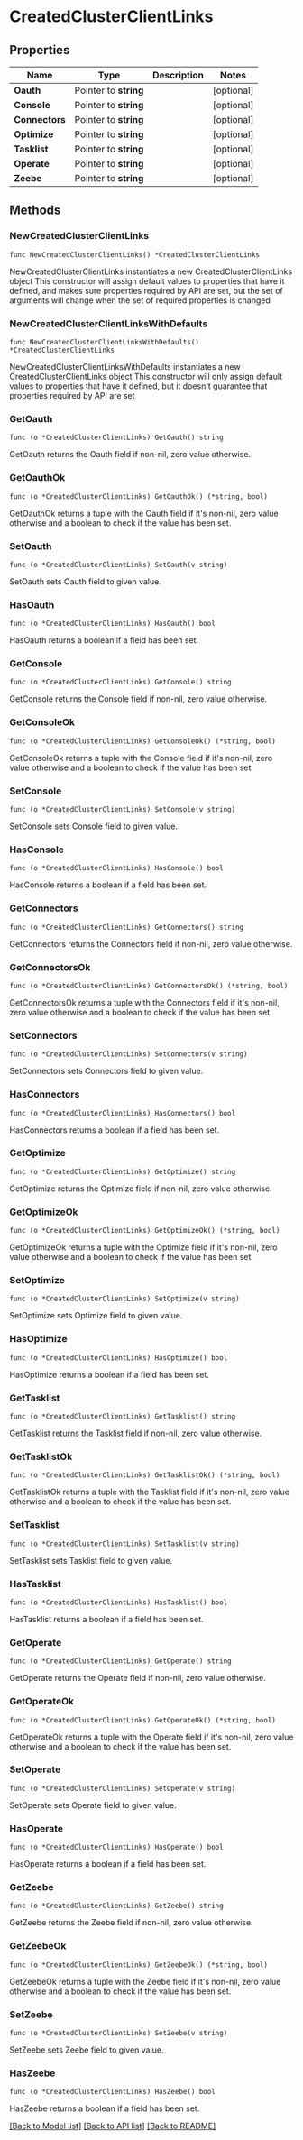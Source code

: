 # CreatedClusterClientLinks

## Properties

Name | Type | Description | Notes
------------ | ------------- | ------------- | -------------
**Oauth** | Pointer to **string** |  | [optional] 
**Console** | Pointer to **string** |  | [optional] 
**Connectors** | Pointer to **string** |  | [optional] 
**Optimize** | Pointer to **string** |  | [optional] 
**Tasklist** | Pointer to **string** |  | [optional] 
**Operate** | Pointer to **string** |  | [optional] 
**Zeebe** | Pointer to **string** |  | [optional] 

## Methods

### NewCreatedClusterClientLinks

`func NewCreatedClusterClientLinks() *CreatedClusterClientLinks`

NewCreatedClusterClientLinks instantiates a new CreatedClusterClientLinks object
This constructor will assign default values to properties that have it defined,
and makes sure properties required by API are set, but the set of arguments
will change when the set of required properties is changed

### NewCreatedClusterClientLinksWithDefaults

`func NewCreatedClusterClientLinksWithDefaults() *CreatedClusterClientLinks`

NewCreatedClusterClientLinksWithDefaults instantiates a new CreatedClusterClientLinks object
This constructor will only assign default values to properties that have it defined,
but it doesn't guarantee that properties required by API are set

### GetOauth

`func (o *CreatedClusterClientLinks) GetOauth() string`

GetOauth returns the Oauth field if non-nil, zero value otherwise.

### GetOauthOk

`func (o *CreatedClusterClientLinks) GetOauthOk() (*string, bool)`

GetOauthOk returns a tuple with the Oauth field if it's non-nil, zero value otherwise
and a boolean to check if the value has been set.

### SetOauth

`func (o *CreatedClusterClientLinks) SetOauth(v string)`

SetOauth sets Oauth field to given value.

### HasOauth

`func (o *CreatedClusterClientLinks) HasOauth() bool`

HasOauth returns a boolean if a field has been set.

### GetConsole

`func (o *CreatedClusterClientLinks) GetConsole() string`

GetConsole returns the Console field if non-nil, zero value otherwise.

### GetConsoleOk

`func (o *CreatedClusterClientLinks) GetConsoleOk() (*string, bool)`

GetConsoleOk returns a tuple with the Console field if it's non-nil, zero value otherwise
and a boolean to check if the value has been set.

### SetConsole

`func (o *CreatedClusterClientLinks) SetConsole(v string)`

SetConsole sets Console field to given value.

### HasConsole

`func (o *CreatedClusterClientLinks) HasConsole() bool`

HasConsole returns a boolean if a field has been set.

### GetConnectors

`func (o *CreatedClusterClientLinks) GetConnectors() string`

GetConnectors returns the Connectors field if non-nil, zero value otherwise.

### GetConnectorsOk

`func (o *CreatedClusterClientLinks) GetConnectorsOk() (*string, bool)`

GetConnectorsOk returns a tuple with the Connectors field if it's non-nil, zero value otherwise
and a boolean to check if the value has been set.

### SetConnectors

`func (o *CreatedClusterClientLinks) SetConnectors(v string)`

SetConnectors sets Connectors field to given value.

### HasConnectors

`func (o *CreatedClusterClientLinks) HasConnectors() bool`

HasConnectors returns a boolean if a field has been set.

### GetOptimize

`func (o *CreatedClusterClientLinks) GetOptimize() string`

GetOptimize returns the Optimize field if non-nil, zero value otherwise.

### GetOptimizeOk

`func (o *CreatedClusterClientLinks) GetOptimizeOk() (*string, bool)`

GetOptimizeOk returns a tuple with the Optimize field if it's non-nil, zero value otherwise
and a boolean to check if the value has been set.

### SetOptimize

`func (o *CreatedClusterClientLinks) SetOptimize(v string)`

SetOptimize sets Optimize field to given value.

### HasOptimize

`func (o *CreatedClusterClientLinks) HasOptimize() bool`

HasOptimize returns a boolean if a field has been set.

### GetTasklist

`func (o *CreatedClusterClientLinks) GetTasklist() string`

GetTasklist returns the Tasklist field if non-nil, zero value otherwise.

### GetTasklistOk

`func (o *CreatedClusterClientLinks) GetTasklistOk() (*string, bool)`

GetTasklistOk returns a tuple with the Tasklist field if it's non-nil, zero value otherwise
and a boolean to check if the value has been set.

### SetTasklist

`func (o *CreatedClusterClientLinks) SetTasklist(v string)`

SetTasklist sets Tasklist field to given value.

### HasTasklist

`func (o *CreatedClusterClientLinks) HasTasklist() bool`

HasTasklist returns a boolean if a field has been set.

### GetOperate

`func (o *CreatedClusterClientLinks) GetOperate() string`

GetOperate returns the Operate field if non-nil, zero value otherwise.

### GetOperateOk

`func (o *CreatedClusterClientLinks) GetOperateOk() (*string, bool)`

GetOperateOk returns a tuple with the Operate field if it's non-nil, zero value otherwise
and a boolean to check if the value has been set.

### SetOperate

`func (o *CreatedClusterClientLinks) SetOperate(v string)`

SetOperate sets Operate field to given value.

### HasOperate

`func (o *CreatedClusterClientLinks) HasOperate() bool`

HasOperate returns a boolean if a field has been set.

### GetZeebe

`func (o *CreatedClusterClientLinks) GetZeebe() string`

GetZeebe returns the Zeebe field if non-nil, zero value otherwise.

### GetZeebeOk

`func (o *CreatedClusterClientLinks) GetZeebeOk() (*string, bool)`

GetZeebeOk returns a tuple with the Zeebe field if it's non-nil, zero value otherwise
and a boolean to check if the value has been set.

### SetZeebe

`func (o *CreatedClusterClientLinks) SetZeebe(v string)`

SetZeebe sets Zeebe field to given value.

### HasZeebe

`func (o *CreatedClusterClientLinks) HasZeebe() bool`

HasZeebe returns a boolean if a field has been set.


[[Back to Model list]](../README.md#documentation-for-models) [[Back to API list]](../README.md#documentation-for-api-endpoints) [[Back to README]](../README.md)



